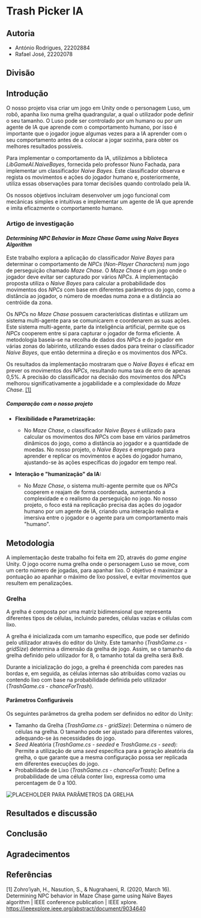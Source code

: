 # Trash Picker IA

## Autoria

- António Rodrigues, 22202884
- Rafael José, 22202078

## Divisão

## Introdução

O nosso projeto visa criar um jogo em Unity onde o personagem Luso, um robô, apanha lixo numa grelha quadrangular, a qual o utilizador pode definir o seu tamanho. O Luso pode ser controlado por um humano ou por um agente de IA que aprende com o comportamento humano, por isso é importante que o jogador jogue algumas vezes para a IA aprender com o seu comportamento antes de a colocar a jogar sozinha, para obter os melhores resultados possíveis.

Para implementar o comportamento da IA, utilizámos a biblioteca *LibGameAI.NaiveBayes*, fornecida pelo professor Nuno Fachada, para implementar um classificador *Naive Bayes*. Este classificador observa e regista os movimentos e ações do jogador humano e, posteriormente, utiliza essas observações para tomar decisões quando controlado pela IA.

Os nossos objetivos incluíram desenvolver um jogo funcional com mecânicas simples e intuitivas e implementar um agente de IA que aprende e imita eficazmente o comportamento humano.

### Artigo de investigação

#### *Determining NPC Behavior in Maze Chase Game using Naive Bayes Algorithm*

Este trabalho explora a aplicação do classificador *Naive Bayes* para determinar o comportamento de *NPCs* (*Non-Player Characters*) num jogo de perseguição chamado *Maze Chase*. O *Maze Chase* é um jogo onde o jogador deve evitar ser capturado por vários *NPCs*. A implementação proposta utiliza o *Naive Bayes* para calcular a probabilidade dos movimentos dos *NPCs* com base em diferentes parâmetros do jogo, como a distância ao jogador, o número de moedas numa zona e a distância ao centróide da zona.

Os *NPC*s no *Maze Chase* possuem características distintas e utilizam um sistema multi-agente para se comunicarem e coordenarem as suas ações. Este sistema multi-agente, parte da inteligência artificial, permite que os *NPCs* cooperem entre si para capturar o jogador de forma eficiente. A metodologia baseia-se na recolha de dados dos *NPCs* e do jogador em várias zonas do labirinto, utilizando esses dados para treinar o classificador *Naive Bayes*, que então determina a direção e os movimentos dos *NPCs*.

Os resultados da implementação mostraram que o *Naive Bayes* é eficaz em prever os movimentos dos *NPCs*, resultando numa taxa de erro de apenas 0,5%. A precisão do classificador na decisão dos movimentos dos *NPCs* melhorou significativamente a jogabilidade e a complexidade do *Maze Chase*. [[1]](https://ieeexplore.ieee.org/abstract/document/9034640)

##### **Comparação com o nosso projeto**

- **Flexibilidade e Parametrização:**
    - No *Maze Chase*, o classificador *Naive Bayes* é utilizado para calcular os movimentos dos *NPC*s com base em vários parâmetros dinâmicos do jogo, como a distância ao jogador e a quantidade de moedas. No nosso projeto, o *Naive Bayes* é empregado para aprender e replicar os movimentos e ações do jogador humano, ajustando-se às ações específicas do jogador em tempo real.

- **Interação e "humanização" da IA:**
    - No *Maze Chase*, o sistema multi-agente permite que os *NPCs* cooperem e reajam de forma coordenada, aumentando a complexidade e o realismo da perseguição no jogo. No nosso projeto, o foco está na replicação precisa das ações do jogador humano por um agente de IA, criando uma interação realista e imersiva entre o jogador e o agente para um comportamento mais "humano".

## Metodologia

A implementação deste trabalho foi feita em 2D, através do *game engine* Unity. O jogo ocorre numa grelha onde o personagem Luso se move, com um certo número de jogadas, para apanhar lixo. O objetivo é maximizar a pontuação ao apanhar o máximo de lixo possível, e evitar movimentos que resultem em penalizações.

### Grelha

A grelha é composta por uma matriz bidimensional que representa diferentes tipos de células, incluindo paredes, células vazias e células com lixo.

A grelha é inicializada com um tamanho específico, que pode ser definido pelo utilizador através do editor do Unity. Este tamanho (*TrashGame.cs - gridSize*) determina a dimensão da grelha de jogo. Assim, se o tamanho da grelha definido pelo utilizador for 8, o tamanho total da grelha será 8x8.

Durante a inicialização do jogo, a grelha é preenchida com paredes nas bordas e, em seguida, as células internas são atribuídas como vazias ou contendo lixo com base na probabilidade definida pelo utilizador (*TrashGame.cs - chanceForTrash*).

#### **Parâmetros Configuráveis**

Os seguintes parâmetros da grelha podem ser definidos no editor do Unity:

- Tamanho da Grelha (*TrashGame.cs - gridSize*): Determina o número de células na grelha. O tamanho pode ser ajustado para diferentes valores, adequando-se às necessidades do jogo.
- *Seed* Aleatória (*TrashGame.cs - seeded* e *TrashGame.cs - seed*): Permite a utilização de uma *seed* específica para a geração aleatória da grelha, o que garante que a mesma configuração possa ser replicada em diferentes execuções do jogo.
- Probabilidade de Lixo (*TrashGame.cs - chanceForTrash*): Define a probabilidade de uma célula conter lixo, expressa como uma percentagem de 0 a 100.

![PLACEHOLDER PARA PARÂMETROS DA GRELHA]()

## Resultados e discussão

## Conclusão

## Agradecimentos

## Referências

[1] Zohro’iyah, H., Nasution, S., & Nugrahaeni, R. (2020, March 16). Determining NPC behavior in Maze Chase game using Naïve Bayes algorithm | IEEE conference publication | IEEE xplore. https://ieeexplore.ieee.org/abstract/document/9034640 
